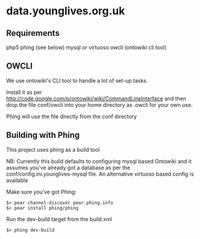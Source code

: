 data.younglives.org.uk
======================

Requirements
------------------

php5
phing (see below)
mysql or virtuoso
owcli (ontowiki cli tool) 


OWCLI
---------

We use ontowiki's CLI tool to handle a lot of set-up tasks.

Install it as per http://code.google.com/p/ontowiki/wiki/CommandLineInterface
and then drop the file conf/owcli into your home directory as .owcli for your own use.

Phing will use the file directly from the conf directory


Building with Phing
-------------------------

This project uses phing as a build tool

NB: Currently this build defaults to configuring mysql based Ontowiki and it assumes you've already got a database as per the conf/config.ini.younglives-mysql  file. An alternative virtuoso based config is available

Make sure you've got Phing:

    $> pear channel-discover pear.phing.info
    $> pear install phing/phing
    
Run the dev-build target from the build.xml

    $> phing dev-build

    
